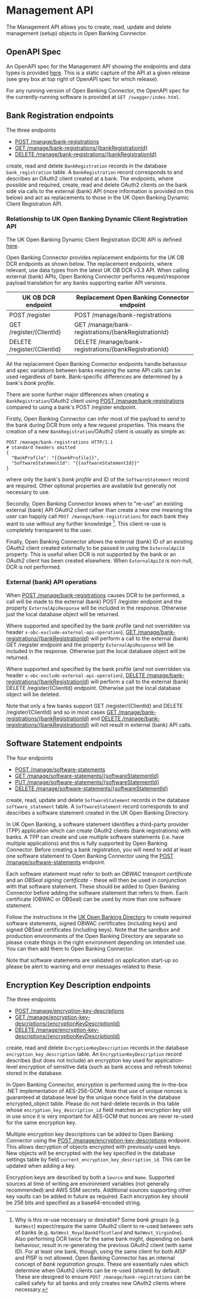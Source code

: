 # Management API

The Management API allows you to create, read, update and delete management (setup) objects in Open Banking Connector.

## OpenAPI Spec

An OpenAPI spec for the Management API showing the endpoints and data types is provided [here](./openapi.md). This is a
static capture of the API at a given release (see grey box at top right of OpenAPI spec for which release).

For any running version of Open Banking Connector, the OpenAPI spec for the currently-running software is provided at
`GET /swagger/index.html`.

## Bank Registration endpoints

The three endpoints

- [POST /manage/bank-registrations](./openapi.md)
- [GET /manage/bank-registrations/{bankRegistrationId}](./openapi.md)
- [DELETE /manage/bank-registrations/{bankRegistrationId}](./openapi.md)

create, read and delete `BankRegistration` records in the database `bank_registration` table. A `BankRegistration`
record corresponds to and describes an OAuth2 client created at a
bank. The endpoints, where possible and required, create, read and delete OAuth2 clients on the bank side via calls
to the external (bank) API (more information is provided on this below) and act as replacements to those in the UK Open
Banking Dynamic Client Registration API.

### Relationship to UK Open Banking Dynamic Client Registration API

The UK Open Banking Dynamic Client Registration (DCR) API is
defined [here](https://openbankinguk.github.io/dcr-docs-pub/).

Open Banking Connector provides replacement endpoints for the UK OB DCR endpoints as shown below. The replacement
endpoints, where relevant, use data types from the latest UK OB DCR v3.3 API. When calling external (bank) APIs, Open
Banking Connector performs request/response payload translation for any banks supporting earlier API versions.

| UK OB DCR endpoint          | Replacement Open Banking Connector endpoint            |
|-----------------------------|--------------------------------------------------------|
| POST /register              | POST /manage/bank-registrations                        |
| GET /register/{ClientId}    | GET /manage/bank-registrations/{bankRegistrationId}    |
| DELETE /register/{ClientId} | DELETE /manage/bank-registrations/{bankRegistrationId} |

All the replacement Open Banking Connector endpoints handle behaviour and spec variations between banks meaning the same
API calls can be used regardless of bank. Bank-specific differences are determined by a bank's *bank profile*.

There are some further major differences when creating a `BankRegistration`/OAuth2 client
using [POST /manage/bank-registrations](./openapi.md) compared to using a bank's POST /register endpoint.

Firstly, Open Banking Connector can infer most of the payload to send to the bank during DCR from only a few request
properties. This means the creation of a new `BankRegistration`/OAuth2 client is usually as simple as:

```http
POST /manage/bank-registrations HTTP/1.1
# standard headers omitted
{
  "BankProfile": "{{bankProfile}}",
  "SoftwareStatementId": "{{softwareStatementId}}"
}
```

where only the bank's *bank profile* and ID of the `SoftwareStatement` record are required. Other optional properties
are available but generally not necessary to use.

Secondly, Open Banking Connector knows when to "re-use" an existing external (bank) API OAuth2 client rather than create
a new one meaning the user can happily call `POST /manage/bank-registrations` for each bank they want to use without any
further knowledge [^1]. This client re-use is completely transparent to the user.

Finally, Open Banking Connector allows the external (bank) ID of an existing OAuth2 client created externally to be
passed in using the
`ExternalApiId` property. This is useful when DCR is not supported by the bank or an OAuth2 client has been created
elsewhere. When `ExternalApiId` is non-null, DCR is not performed.

### External (bank) API operations

When [POST /manage/bank-registrations](./openapi.md) causes DCR to be performed, a call will be made to the external
(bank) POST /register endpoint and the property `ExternalApiResponse` will be included in the response. Otherwise
just the local database object will be returned.

Where supported and specified by the bank profile (and not overridden via header
`x-obc-exclude-external-api-operation`), [GET /manage/bank-registrations/{bankRegistrationId}](./openapi.md) will
perform a call to the external (bank) GET /register endpoint and the property `ExternalApiResponse` will be
included in the response. Otherwise just the local database object will be returned.

Where supported and specified by the bank profile (and not overridden via header
`x-obc-exclude-external-api-operation`), [DELETE /manage/bank-registrations/{bankRegistrationId}](./openapi.md) will
perform a call to the external (bank) DELETE /register/{ClientId} endpoint. Otherwise just the local database
object will be deleted.

Note that only a few banks support GET /register/{ClientId} and DELETE /register/{ClientId} and so in most
cases [GET /manage/bank-registrations/{bankRegistrationId}](./openapi.md)
and [DELETE /manage/bank-registrations/{bankRegistrationId}](./openapi.md) will not result in external (bank) API calls.

[^1]: Why is this re-use necessary or desirable? Some *bank groups* (e.g. `NatWest`) expect/require the same OAuth2
client to re-used between sets of banks (e.g. `NatWest_RoyalBankOfScotland` and `NatWest_VirginOne`). Also performing
DCR twice for the same bank might, depending on bank behaviour, result in re-generating the previous OAuth2 client (with
same ID). For at least one bank, though, using the same client for both AISP and PISP is not allowed. Open Banking
Connector has an internal concept of *bank registration groups*. These are essentially rules which determine when OAuth2
clients can be re-used (shared) by default. These are designed to ensure `POST /manage/bank-registrations` can be called
safely for all banks and only creates new OAuth2 clients where necessary.

## Software Statement endpoints

The four endpoints

- [POST /manage/software-statements](./openapi.md)
- [GET /manage/software-statements/{softwareStatementId}](./openapi.md)
- [PUT /manage/software-statements/{softwareStatementId}](./openapi.md)
- [DELETE /manage/software-statements/{softwareStatementId}](./openapi.md)

create, read, update and delete `SoftwareStatement` records in the database `software_statement` table. A
`SoftwareStatement` record corresponds to and describes a software statement created in the UK Open Banking Directory.

In UK Open Banking, a software statement identifies a third-party provider (TPP) application which can create
OAuth2 clients (bank registrations) with banks. A TPP can create and use multiple software statements (i.e. have
multiple applications) and this is fully
supported by Open Banking Connector. Before creating a bank registration, you will need to add at least one software
statement to Open Banking Connector using the [POST /manage/software-statements](./openapi.md) endpoint.

Each software statement must refer to both an *OBWAC transport certificate* and an *OBSeal signing certificate* - these
will then be used in conjunction with that software statement. These should be added to Open Banking Connector before
adding the software statement that refers to them. Each certificate (OBWAC or OBSeal) can be used by more than one
software statement.

Follow the instructions in the [UK Open Banking Directory](https://directory.openbanking.org.uk/s/login/) to create
required software statements, signed OBWAC certificates (including keys) and signed OBSeal certificates (including
keys). Note that the sandbox and production environments of the Open Banking Directory are separate so please create
things in the right environment depending on intended use. You can then add them to Open Banking Connector.

Note that software statements are validated on application start-up so please be alert to warning and error messages
related to these.

## Encryption Key Description endpoints

The three endpoints

- [POST /manage/encryption-key-descriptions](./openapi.md)
- [GET /manage/encryption-key-descriptions/{encryptionKeyDescriptionId}](./openapi.md)
- [DELETE /manage/encryption-key-descriptions/{encryptionKeyDescriptionId}](./openapi.md)

create, read and delete `EncryptionKeyDescription` records in the database `encryption_key_description` table. An
`EncryptionKeyDescription` record describes (but does not include) an encryption key used for application-level
encryption of sensitive data (such as bank access and refresh tokens) stored in the database.

In Open Banking Connector, encryption is performed using the in-the-box .NET implementation of AES-256-GCM. Note that
use of unique nonces is guaranteed at database level by the unique nonce field in the database encrypted_object table.
Please do not hard-delete records in this table whose `encryption_key_description_id` field matches an encryption key
still in use since it is
very important for AES-GCM that nonces are never re-used for the same encryption key.

Multiple encryption key descriptions can be added to Open Banking Connector using
the [POST /manage/encryption-key-descriptions](./openapi.md) endpoint. This allows decryption of objects encrypted with
previously-used keys. New objects will be encrypted with the key specified in the database settings table by
field `current_encryption_key_description_id`. This can be updated when adding a key.

Encryption keys are described by both a `Source` and `Name`. Supported sources at time of writing are environment
variables (not generally recommended) and AWS SSM secrets. Additional sources supporting other key vaults can be added
in future as required. Each encryption key should be 256 bits and specified as a base64-encoded string.
